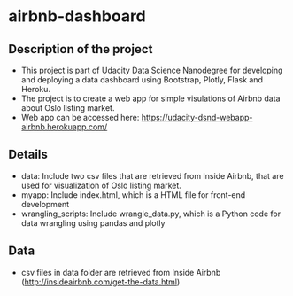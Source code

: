 # airbnb-dashboard

## Description of the project
- This project is part of Udacity Data Science Nanodegree for developing and deploying a data dashboard using Bootstrap, Plotly, Flask and Heroku.
- The project is to create a web app for simple visulations of Airbnb data about Oslo listing market.
- Web app can be accessed here: https://udacity-dsnd-webapp-airbnb.herokuapp.com/

## Details
- data: Include two csv files that are retrieved from Inside Airbnb, that are used for visualization of Oslo listing market. 
- myapp: Include index.html, which is a HTML file for front-end development
- wrangling_scripts: Include wrangle_data.py, which is a Python code for data wrangling using pandas and plotly

## Data
- csv files in data folder are retrieved from Inside Airbnb (http://insideairbnb.com/get-the-data.html)
